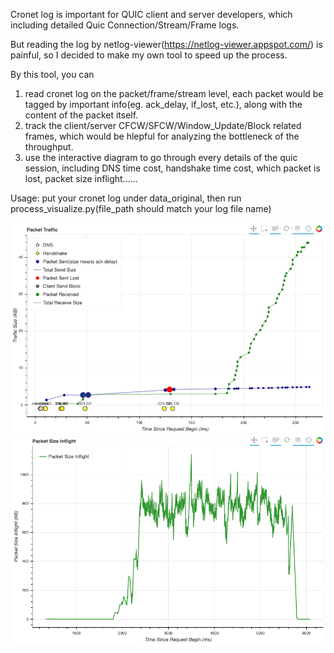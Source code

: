 Cronet log is important for QUIC client and server developers, which including detailed Quic Connection/Stream/Frame logs.

But reading the log by netlog-viewer(https://netlog-viewer.appspot.com/) is painful, so I decided to make my own tool to speed up the process.

By this tool, you can
1) read cronet log on the packet/frame/stream level, each packet would be tagged by important info(eg. ack_delay, if_lost, etc.), along with the content of the packet itself.
2) track the client/server CFCW/SFCW/Window_Update/Block related frames, which would be hlepful for analyzing the bottleneck of the throughput.
3) use the interactive diagram to go through every details of the quic session, including DNS time cost, handshake time cost, which packet is lost, packet size inflight......

Usage: put your cronet log under data_original, then run process_visualize.py(file_path should match your log file name)


![image](https://github.com/snomile/Cronet-Quic-Log-Analytics/blob/master/resource/doc/packet_traffic_analyze.png)
![image](https://github.com/snomile/Cronet-Quic-Log-Analytics/blob/master/resource/doc/packet_size_inflight.png)
